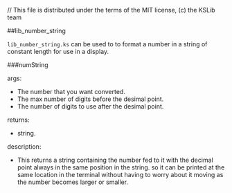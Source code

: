 // This file is distributed under the terms of the MIT license, (c) the KSLib team

##lib_number_string

``lib_number_string.ks`` can be used to to format a number in a string of constant length for use in a display.

###numString

args:
  * The number that you want converted.
  * The max number of digits before the desimal point.
  * The number of digits to use after the desimal point.

returns:
  * string.
  
description:
  * This returns a string containing the number fed to it with the decimal point always in the same position in the string.
    so it can be printed at the same location in the terminal without having to worry about it moving as the number becomes larger or smaller.
